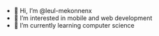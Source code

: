 - 👋 Hi, I’m @leul-mekonnenx
- 👀 I’m interested in mobile and web development
- 🌱 I’m currently learning computer science


<!---
leul-mekonnenx/leul-mekonnenx is a ✨ special ✨ repository because its `README.md` (this file) appears on your GitHub profile.
You can click the Preview link to take a look at your changes.
--->
